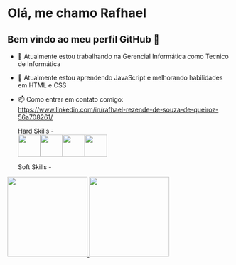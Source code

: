 # Olá, me chamo Rafhael
## Bem vindo ao meu perfil GitHub 👋

- 🔭 Atualmente estou trabalhando na Gerencial Informática como Tecnico de Informática
- 🌱 Atualmente estou aprendendo JavaScript e melhorando habilidades em HTML e CSS
- 📫 Como entrar em contato comigo: https://www.linkedin.com/in/rafhael-rezende-de-souza-de-queiroz-56a708261/

  Hard Skills - <br>
  <img src="https://cdn.jsdelivr.net/gh/devicons/devicon@latest/icons/css3/css3-original.svg" width="50" height="50" /><img src="https://cdn.jsdelivr.net/gh/devicons/devicon@latest/icons/html5/html5-original.svg" width="50" height="50" /><img src="https://cdn.jsdelivr.net/gh/devicons/devicon@latest/icons/javascript/javascript-original.svg" width="50" height="50" /><img src="https://cdn.jsdelivr.net/gh/devicons/devicon@latest/icons/canva/canva-original.svg" width="50" height="50"/>

  Soft Skills - <br>
  

  <div>
<a href="https://github.com/razenks">
<img loading="lazy" height="180em" src="https://github-readme-stats.vercel.app/api/top-langs/?username=razenks&layout=compact&langs_count=7&theme=dracula"/>
<img loading="lazy" height="180em" src="https://github-readme-stats.vercel.app/api?username=razenks&show_icons=true&theme=dracula&include_all_commits=true&count_private=true"/>
</div>


